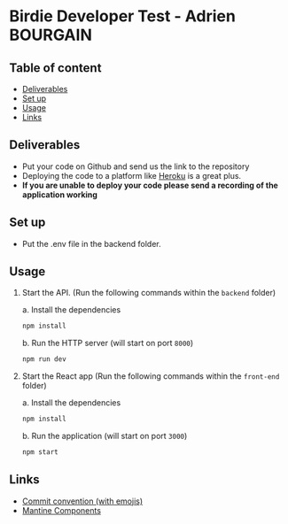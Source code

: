 # Birdie Developer Test - Adrien BOURGAIN

## Table of content

- [Deliverables](#deliverables)
- [Set up](#set-up)
- [Usage](#usage)
- [Links](#links)

## Deliverables

- Put your code on Github and send us the link to the repository
- Deploying the code to a platform like [Heroku](https://heroku.com) is a great plus.
- **If you are unable to deploy your code please send a recording of the application working**

## Set up

- Put the .env file in the backend folder.

## Usage

1. Start the API. (Run the following commands within the `backend` folder)

   a. Install the dependencies

   ```bash
   npm install
   ```

   b. Run the HTTP server (will start on port `8000`)

   ```bash
   npm run dev
   ```

2. Start the React app (Run the following commands within the `front-end` folder)

   a. Install the dependencies

   ```bash
   npm install
   ```

   b. Run the application (will start on port `3000`)

   ```bash
   npm start
   ```

## Links

- [Commit convention (with emojis)](https://github.com/kazupon/git-commit-message-convention/blob/master/README.md)
- [Mantine Components]()
